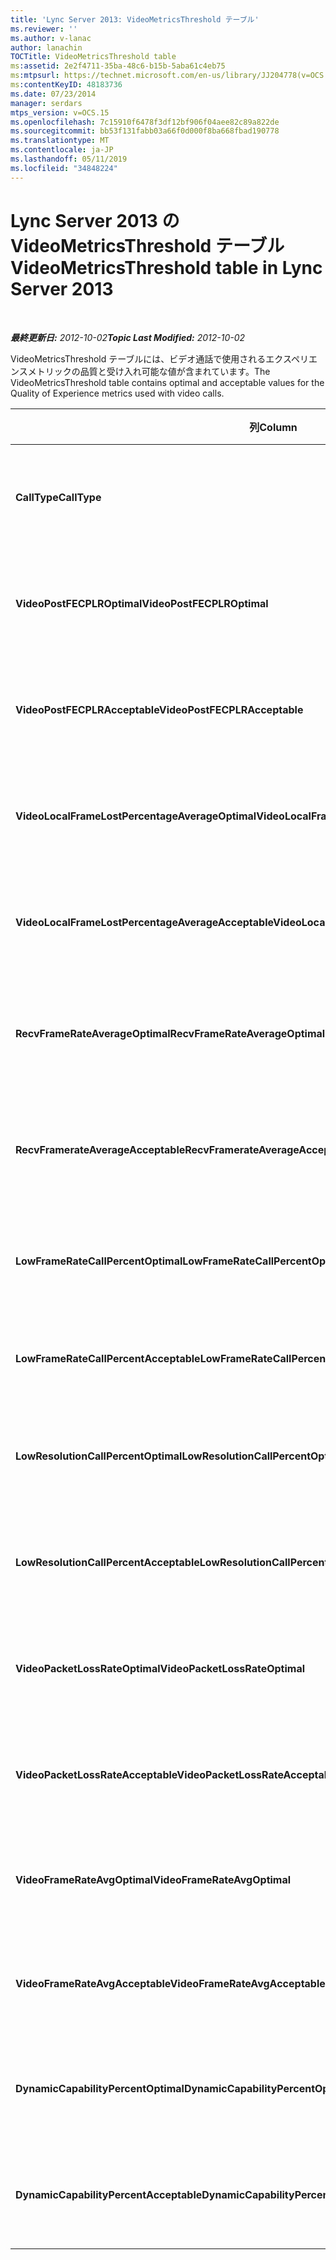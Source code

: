 ```yaml
---
title: 'Lync Server 2013: VideoMetricsThreshold テーブル'
ms.reviewer: ''
ms.author: v-lanac
author: lanachin
TOCTitle: VideoMetricsThreshold table
ms:assetid: 2e2f4711-35ba-48c6-b15b-5aba61c4eb75
ms:mtpsurl: https://technet.microsoft.com/en-us/library/JJ204778(v=OCS.15)
ms:contentKeyID: 48183736
ms.date: 07/23/2014
manager: serdars
mtps_version: v=OCS.15
ms.openlocfilehash: 7c15910f6478f3df12bf906f04aee82c89a822de
ms.sourcegitcommit: bb53f131fabb03a66f0d000f8ba668fbad190778
ms.translationtype: MT
ms.contentlocale: ja-JP
ms.lasthandoff: 05/11/2019
ms.locfileid: "34848224"
---
```

<div data-xmlns="http://www.w3.org/1999/xhtml">

<div class="topic" data-xmlns="http://www.w3.org/1999/xhtml" data-msxsl="urn:schemas-microsoft-com:xslt" data-cs="http://msdn.microsoft.com/en-us/">

<div data-asp="http://msdn2.microsoft.com/asp">

# <a name="videometricsthreshold-table-in-lync-server-2013"></a><span data-ttu-id="a83d3-102">Lync Server 2013 の VideoMetricsThreshold テーブル</span><span class="sxs-lookup"><span data-stu-id="a83d3-102">VideoMetricsThreshold table in Lync Server 2013</span></span>

</div>

<div id="mainSection">

<div id="mainBody">

<span> </span>

<span data-ttu-id="a83d3-103">_**最終更新日:** 2012-10-02_</span><span class="sxs-lookup"><span data-stu-id="a83d3-103">_**Topic Last Modified:** 2012-10-02_</span></span>

<span data-ttu-id="a83d3-104">VideoMetricsThreshold テーブルには、ビデオ通話で使用されるエクスペリエンスメトリックの品質と受け入れ可能な値が含まれています。</span><span class="sxs-lookup"><span data-stu-id="a83d3-104">The VideoMetricsThreshold table contains optimal and acceptable values for the Quality of Experience metrics used with video calls.</span></span>


<table>
<colgroup>
<col style="width: 25%" />
<col style="width: 25%" />
<col style="width: 25%" />
<col style="width: 25%" />
</colgroup>
<thead>
<tr class="header">
<th><span data-ttu-id="a83d3-105"><strong>列</strong></span><span class="sxs-lookup"><span data-stu-id="a83d3-105"><strong>Column</strong></span></span></th>
<th><span data-ttu-id="a83d3-106"><strong>データ型</strong></span><span class="sxs-lookup"><span data-stu-id="a83d3-106"><strong>Data Type</strong></span></span></th>
<th><span data-ttu-id="a83d3-107"><strong>キー/インデックス</strong></span><span class="sxs-lookup"><span data-stu-id="a83d3-107"><strong>Key/Index</strong></span></span></th>
<th><span data-ttu-id="a83d3-108"><strong>詳細</strong></span><span class="sxs-lookup"><span data-stu-id="a83d3-108"><strong>Details</strong></span></span></th>
</tr>
</thead>
<tbody>
<tr class="odd">
<td><p><span data-ttu-id="a83d3-109"><strong>CallType</strong></span><span class="sxs-lookup"><span data-stu-id="a83d3-109"><strong>CallType</strong></span></span></p></td>
<td><p><span data-ttu-id="a83d3-110">int</span><span class="sxs-lookup"><span data-stu-id="a83d3-110">int</span></span></p></td>
<td><p><span data-ttu-id="a83d3-111">Primary</span><span class="sxs-lookup"><span data-stu-id="a83d3-111">Primary</span></span></p></td>
<td><p><span data-ttu-id="a83d3-112">発信した通話の種類。</span><span class="sxs-lookup"><span data-stu-id="a83d3-112">Type of call that was placed.</span></span></p></td>
</tr>
<tr class="even">
<td><p><span data-ttu-id="a83d3-113"><strong>VideoPostFECPLROptimal</strong></span><span class="sxs-lookup"><span data-stu-id="a83d3-113"><strong>VideoPostFECPLROptimal</strong></span></span></p></td>
<td><p><span data-ttu-id="a83d3-114">10進数 (5, 2)</span><span class="sxs-lookup"><span data-stu-id="a83d3-114">decimal(5,2)</span></span></p></td>
<td></td>
<td><p><span data-ttu-id="a83d3-115">既定値は0.05 です。</span><span class="sxs-lookup"><span data-stu-id="a83d3-115">The default value is 0.05.</span></span></p></td>
</tr>
<tr class="odd">
<td><p><span data-ttu-id="a83d3-116"><strong>VideoPostFECPLRAcceptable</strong></span><span class="sxs-lookup"><span data-stu-id="a83d3-116"><strong>VideoPostFECPLRAcceptable</strong></span></span></p></td>
<td><p><span data-ttu-id="a83d3-117">10進数 (5, 2)</span><span class="sxs-lookup"><span data-stu-id="a83d3-117">decimal(5,2)</span></span></p></td>
<td></td>
<td><p><span data-ttu-id="a83d3-118">既定値は0.10 です。</span><span class="sxs-lookup"><span data-stu-id="a83d3-118">The default value is 0.10.</span></span></p></td>
</tr>
<tr class="even">
<td><p><span data-ttu-id="a83d3-119"><strong>VideoLocalFrameLostPercentageAverageOptimal</strong></span><span class="sxs-lookup"><span data-stu-id="a83d3-119"><strong>VideoLocalFrameLostPercentageAverageOptimal</strong></span></span></p></td>
<td><p><span data-ttu-id="a83d3-120">10進数 (5, 2)</span><span class="sxs-lookup"><span data-stu-id="a83d3-120">decimal(5,2)</span></span></p></td>
<td></td>
<td><p><span data-ttu-id="a83d3-121">既定値は5.0 です。</span><span class="sxs-lookup"><span data-stu-id="a83d3-121">The default value is 5.0.</span></span></p></td>
</tr>
<tr class="odd">
<td><p><span data-ttu-id="a83d3-122"><strong>VideoLocalFrameLostPercentageAverageAcceptable</strong></span><span class="sxs-lookup"><span data-stu-id="a83d3-122"><strong>VideoLocalFrameLostPercentageAverageAcceptable</strong></span></span></p></td>
<td><p><span data-ttu-id="a83d3-123">10進数 (5, 2)</span><span class="sxs-lookup"><span data-stu-id="a83d3-123">decimal(5,2)</span></span></p></td>
<td></td>
<td><p><span data-ttu-id="a83d3-124">既定値は10.0 です。</span><span class="sxs-lookup"><span data-stu-id="a83d3-124">The default value is 10.0.</span></span></p></td>
</tr>
<tr class="even">
<td><p><span data-ttu-id="a83d3-125"><strong>RecvFrameRateAverageOptimal</strong></span><span class="sxs-lookup"><span data-stu-id="a83d3-125"><strong>RecvFrameRateAverageOptimal</strong></span></span></p></td>
<td><p><span data-ttu-id="a83d3-126">10進数 (9, 4)</span><span class="sxs-lookup"><span data-stu-id="a83d3-126">decimal(9,4)</span></span></p></td>
<td></td>
<td><p><span data-ttu-id="a83d3-127">既定値は12.0000 です。</span><span class="sxs-lookup"><span data-stu-id="a83d3-127">The default value is 12.0000.</span></span></p></td>
</tr>
<tr class="odd">
<td><p><span data-ttu-id="a83d3-128"><strong>RecvFramerateAverageAcceptable</strong></span><span class="sxs-lookup"><span data-stu-id="a83d3-128"><strong>RecvFramerateAverageAcceptable</strong></span></span></p></td>
<td><p><span data-ttu-id="a83d3-129">10進数 (9, 4)</span><span class="sxs-lookup"><span data-stu-id="a83d3-129">decimal(9,4)</span></span></p></td>
<td></td>
<td><p><span data-ttu-id="a83d3-130">既定値は7.0000 です。</span><span class="sxs-lookup"><span data-stu-id="a83d3-130">The default value is 7.0000.</span></span></p></td>
</tr>
<tr class="even">
<td><p><span data-ttu-id="a83d3-131"><strong>LowFrameRateCallPercentOptimal</strong></span><span class="sxs-lookup"><span data-stu-id="a83d3-131"><strong>LowFrameRateCallPercentOptimal</strong></span></span></p></td>
<td><p><span data-ttu-id="a83d3-132">10進数 (5, 2)</span><span class="sxs-lookup"><span data-stu-id="a83d3-132">decimal(5,2)</span></span></p></td>
<td></td>
<td><p><span data-ttu-id="a83d3-133">既定値は5.0 です。</span><span class="sxs-lookup"><span data-stu-id="a83d3-133">The default value is 5.0.</span></span></p></td>
</tr>
<tr class="odd">
<td><p><span data-ttu-id="a83d3-134"><strong>LowFrameRateCallPercentAcceptable</strong></span><span class="sxs-lookup"><span data-stu-id="a83d3-134"><strong>LowFrameRateCallPercentAcceptable</strong></span></span></p></td>
<td><p><span data-ttu-id="a83d3-135">10進数 (5, 2)</span><span class="sxs-lookup"><span data-stu-id="a83d3-135">decimal(5,2)</span></span></p></td>
<td></td>
<td><p><span data-ttu-id="a83d3-136">既定値は 10.0/</span><span class="sxs-lookup"><span data-stu-id="a83d3-136">The default value is 10.0/</span></span></p></td>
</tr>
<tr class="even">
<td><p><span data-ttu-id="a83d3-137"><strong>LowResolutionCallPercentOptimal</strong></span><span class="sxs-lookup"><span data-stu-id="a83d3-137"><strong>LowResolutionCallPercentOptimal</strong></span></span></p></td>
<td><p><span data-ttu-id="a83d3-138">10進数 (5, 2)</span><span class="sxs-lookup"><span data-stu-id="a83d3-138">decimal(5,2)</span></span></p></td>
<td></td>
<td><p><span data-ttu-id="a83d3-139">既定値は5.0 です。</span><span class="sxs-lookup"><span data-stu-id="a83d3-139">The default value is 5.0.</span></span></p></td>
</tr>
<tr class="odd">
<td><p><span data-ttu-id="a83d3-140"><strong>LowResolutionCallPercentAcceptable</strong></span><span class="sxs-lookup"><span data-stu-id="a83d3-140"><strong>LowResolutionCallPercentAcceptable</strong></span></span></p></td>
<td><p><span data-ttu-id="a83d3-141">10進数 (5, 2)</span><span class="sxs-lookup"><span data-stu-id="a83d3-141">decimal(5,2)</span></span></p></td>
<td></td>
<td><p><span data-ttu-id="a83d3-142">既定値は10.0 です。</span><span class="sxs-lookup"><span data-stu-id="a83d3-142">The default value is 10.0.</span></span></p></td>
</tr>
<tr class="even">
<td><p><span data-ttu-id="a83d3-143"><strong>VideoPacketLossRateOptimal</strong></span><span class="sxs-lookup"><span data-stu-id="a83d3-143"><strong>VideoPacketLossRateOptimal</strong></span></span></p></td>
<td><p><span data-ttu-id="a83d3-144">@</span><span class="sxs-lookup"><span data-stu-id="a83d3-144">foat</span></span></p></td>
<td></td>
<td><p><span data-ttu-id="a83d3-145">既定値は0.05 です。</span><span class="sxs-lookup"><span data-stu-id="a83d3-145">The default value is 0.05.</span></span></p></td>
</tr>
<tr class="odd">
<td><p><span data-ttu-id="a83d3-146"><strong>VideoPacketLossRateAcceptable</strong></span><span class="sxs-lookup"><span data-stu-id="a83d3-146"><strong>VideoPacketLossRateAcceptable</strong></span></span></p></td>
<td><p><span data-ttu-id="a83d3-147">float</span><span class="sxs-lookup"><span data-stu-id="a83d3-147">float</span></span></p></td>
<td></td>
<td><p><span data-ttu-id="a83d3-148">既定値は0.10 です。</span><span class="sxs-lookup"><span data-stu-id="a83d3-148">The default value is 0.10.</span></span></p></td>
</tr>
<tr class="even">
<td><p><span data-ttu-id="a83d3-149"><strong>VideoFrameRateAvgOptimal</strong></span><span class="sxs-lookup"><span data-stu-id="a83d3-149"><strong>VideoFrameRateAvgOptimal</strong></span></span></p></td>
<td><p><span data-ttu-id="a83d3-150">float</span><span class="sxs-lookup"><span data-stu-id="a83d3-150">float</span></span></p></td>
<td></td>
<td><p><span data-ttu-id="a83d3-151">既定値は12です。</span><span class="sxs-lookup"><span data-stu-id="a83d3-151">The default value is 12.</span></span></p></td>
</tr>
<tr class="odd">
<td><p><span data-ttu-id="a83d3-152"><strong>VideoFrameRateAvgAcceptable</strong></span><span class="sxs-lookup"><span data-stu-id="a83d3-152"><strong>VideoFrameRateAvgAcceptable</strong></span></span></p></td>
<td><p><span data-ttu-id="a83d3-153">float</span><span class="sxs-lookup"><span data-stu-id="a83d3-153">float</span></span></p></td>
<td></td>
<td><p><span data-ttu-id="a83d3-154">既定値は7です。</span><span class="sxs-lookup"><span data-stu-id="a83d3-154">The default value is 7.</span></span></p></td>
</tr>
<tr class="even">
<td><p><span data-ttu-id="a83d3-155"><strong>DynamicCapabilityPercentOptimal</strong></span><span class="sxs-lookup"><span data-stu-id="a83d3-155"><strong>DynamicCapabilityPercentOptimal</strong></span></span></p></td>
<td><p><span data-ttu-id="a83d3-156">10進数 (5, 2)</span><span class="sxs-lookup"><span data-stu-id="a83d3-156">decimal(5,2)</span></span></p></td>
<td></td>
<td><p><span data-ttu-id="a83d3-157">既定値は5.00 です。</span><span class="sxs-lookup"><span data-stu-id="a83d3-157">The default value is 5.00.</span></span></p></td>
</tr>
<tr class="odd">
<td><p><span data-ttu-id="a83d3-158"><strong>DynamicCapabilityPercentAcceptable</strong></span><span class="sxs-lookup"><span data-stu-id="a83d3-158"><strong>DynamicCapabilityPercentAcceptable</strong></span></span></p></td>
<td><p><span data-ttu-id="a83d3-159">10進数 (5, 2)</span><span class="sxs-lookup"><span data-stu-id="a83d3-159">decimal(5,2)</span></span></p></td>
<td></td>
<td><p><span data-ttu-id="a83d3-160">既定値は10.00 です。</span><span class="sxs-lookup"><span data-stu-id="a83d3-160">The default value is 10.00.</span></span></p></td>
</tr>
</tbody>
</table>


</div>

<span> </span>

</div>

</div>

</div>

